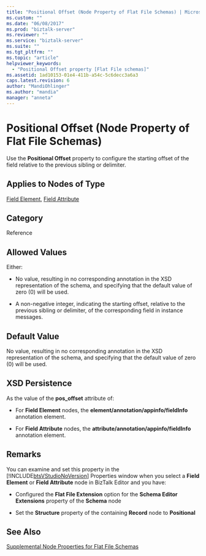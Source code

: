 ```yaml
---
title: "Positional Offset (Node Property of Flat File Schemas) | Microsoft Docs"
ms.custom: ""
ms.date: "06/08/2017"
ms.prod: "biztalk-server"
ms.reviewer: ""
ms.service: "biztalk-server"
ms.suite: ""
ms.tgt_pltfrm: ""
ms.topic: "article"
helpviewer_keywords: 
  - "Positional Offset property [Flat File schemas]"
ms.assetid: 1ad10153-01e4-411b-a54c-5c6decc3a6a3
caps.latest.revision: 6
author: "MandiOhlinger"
ms.author: "mandia"
manager: "anneta"
---
```

# Positional Offset (Node Property of Flat File Schemas)
Use the **Positional Offset** property to configure the starting offset of the field relative to the previous sibling or delimiter.  
  
## Applies to Nodes of Type  
 [Field Element](../core/field-element-node-properties.md), [Field Attribute](../core/field-attribute-node-properties.md)  
  
## Category  
 Reference  
  
## Allowed Values  
 Either:  
  
-   No value, resulting in no corresponding annotation in the XSD representation of the schema, and specifying that the default value of zero (0) will be used.  
  
-   A non-negative integer, indicating the starting offset, relative to the previous sibling or delimiter, of the corresponding field in instance messages.  
  
## Default Value  
 No value, resulting in no corresponding annotation in the XSD representation of the schema, and specifying that the default value of zero (0) will be used.  
  
## XSD Persistence  
 As the value of the **pos_offset** attribute of:  
  
-   For **Field Element** nodes, the **element/annotation/appinfo/fieldInfo** annotation element.  
  
-   For **Field Attribute** nodes, the **attribute/annotation/appinfo/fieldInfo** annotation element.  
  
## Remarks  
 You can examine and set this property in the [!INCLUDE[btsVStudioNoVersion](../includes/btsvstudionoversion-md.md)] Properties window when you select a **Field Element** or **Field Attribute** node in BizTalk Editor and you have:  
  
-   Configured the **Flat File Extension** option for the **Schema Editor Extensions** property of the **Schema** node  
  
-   Set the **Structure** property of the containing **Record** node to **Positional**  
  
## See Also  
 [Supplemental Node Properties for Flat File Schemas](../core/supplemental-node-properties-for-flat-file-schemas.md)